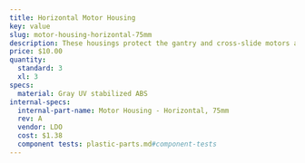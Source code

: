 ```yaml
---
title: Horizontal Motor Housing
key: value
slug: motor-housing-horizontal-75mm
description: These housings protect the gantry and cross-slide motors and encoders from rain.
price: $10.00
quantity:
  standard: 3
  xl: 3
specs:
  material: Gray UV stabilized ABS
internal-specs:
  internal-part-name: Motor Housing - Horizontal, 75mm
  rev: A
  vendor: LDO
  cost: $1.38
  component tests: plastic-parts.md#component-tests
---
```

